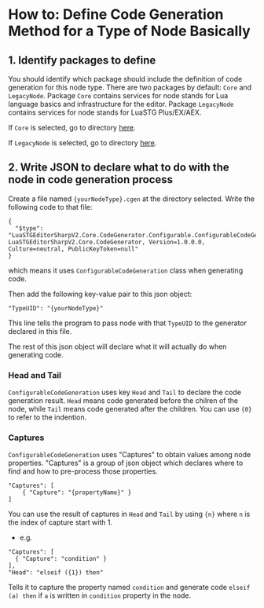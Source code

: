 # How to: Define Code Generation Method for a Type of Node Basically
## 1. Identify packages to define
You should identify which package should include the 
definition of code generation for this node type.
There are two packages by default: `Core` and `LegacyNode`.
Package `Core` contains services for node stands 
for Lua language basics and infrastructure for the
editor.
Package `LegacyNode` contains services for node stands 
for LuaSTG Plus/EX/AEX.

If `Core` is selected, go to directory [here](/src/LuaSTGEditorSharpV2.Core.CodeGenerator/package/Core/Nodes).

If `LegacyNode` is selected, go to directory [here](/src/BuiltInPackages/LegacyNode/LuaSTGEditorSharpV2.Package.LegacyNode.CodeGenerator/Nodes).

## 2. Write JSON to declare what to do with the node in code generation process
Create a file named `{yourNodeType}.cgen` at the directory selected.
Write the following code to that file:
```
{
  "$type": "LuaSTGEditorSharpV2.Core.CodeGenerator.Configurable.ConfigurableCodeGeneration, LuaSTGEditorSharpV2.Core.CodeGenerator, Version=1.0.0.0, Culture=neutral, PublicKeyToken=null"
}
```
which means it uses `ConfigurableCodeGeneration` class
when generating code.

Then add the following key-value pair to this json object:
```
"TypeUID": "{yourNodeType}"
```
This line tells the program to pass node with that 
`TypeUID` to the generator declared in this file.

The rest of this json object will declare what it will 
actually do when generating code. 

### Head and Tail
`ConfigurableCodeGeneration` uses key `Head` and 
`Tail` to declare the code generation result.
`Head` means code generated before the chilren of the
node, while `Tail` means code generated after the
children. You can use `{0}` to refer to the indention.

### Captures
`ConfigurableCodeGeneration` uses "Captures" to obtain 
values among node properties. "Captures" is a group of
json object which declares where to find and how to
pre-process those properties.
```
"Captures": [
    { "Capture": "{propertyName}" }
]
```
You can use the result of captures in `Head` and `Tail`
by using `{n}` where `n` is the index of capture
start with 1.

- e.g.
```
"Captures": [
  { "Capture": "condition" }
],
"Head": "elseif ({1}) then"
```
Tells it to capture the property named `condition` and
generate code `elseif (a) then` if `a` is written in
`condition` property in the node.